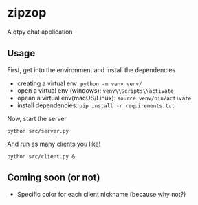# zipzop

A qtpy chat application

## Usage

First, get into the environment and install the dependencies

* creating a virtual env: `python -m venv venv/`
* open a virtual env (windows): `venv\\Scripts\\activate`
* opean a virtual env(macOS/Linux): `source venv/bin/activate`
* install dependencies: `pip install -r requirements.txt`

Now, start the server

`python src/server.py`

And run as many clients you like!

`python src/client.py &`

## Coming soon (or not)

- Specific color for each client nickname (because why not?)
